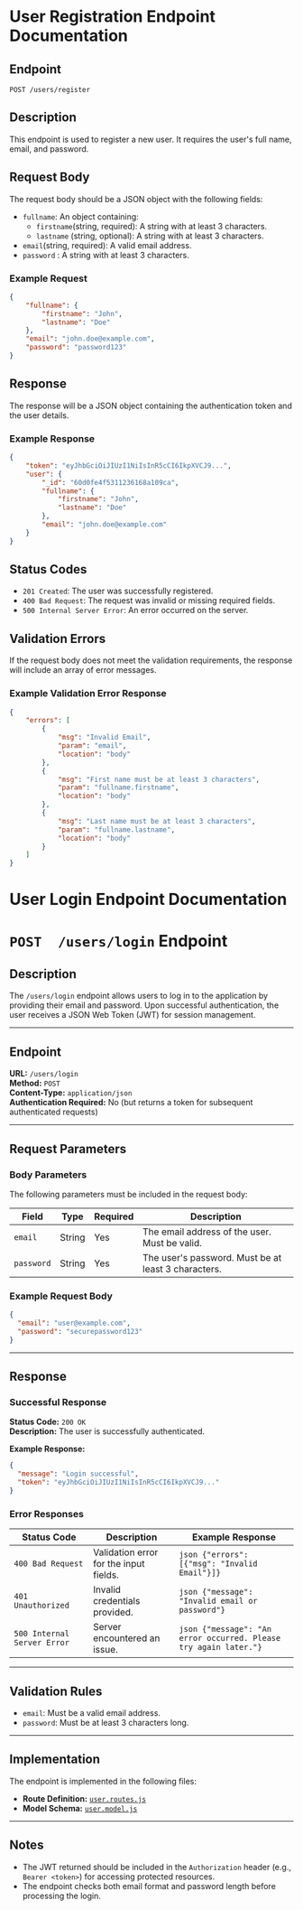 
# User Registration Endpoint Documentation

## Endpoint
`POST /users/register`

## Description
This endpoint is used to register a new user. It requires the user's full name, email, and password.

## Request Body
The request body should be a JSON object with the following fields:
- `fullname`: An object containing:
    - `firstname`(string, required): A string with at least 3 characters.
    - `lastname` (string, optional): A string with at least 3 characters.
- `email`(string, required): A valid email address.
- `password` : A string with at least 3 characters.

### Example Request
```json
{
    "fullname": {
        "firstname": "John",
        "lastname": "Doe"
    },
    "email": "john.doe@example.com",
    "password": "password123"
}
```

## Response
The response will be a JSON object containing the authentication token and the user details.

### Example Response
```json
{
    "token": "eyJhbGciOiJIUzI1NiIsInR5cCI6IkpXVCJ9...",
    "user": {
        "_id": "60d0fe4f5311236168a109ca",
        "fullname": {
            "firstname": "John",
            "lastname": "Doe"
        },
        "email": "john.doe@example.com"
    }
}
```

## Status Codes
- `201 Created`: The user was successfully registered.
- `400 Bad Request`: The request was invalid or missing required fields.
- `500 Internal Server Error`: An error occurred on the server.

## Validation Errors
If the request body does not meet the validation requirements, the response will include an array of error messages.

### Example Validation Error Response
```json
{
    "errors": [
        {
            "msg": "Invalid Email",
            "param": "email",
            "location": "body"
        },
        {
            "msg": "First name must be at least 3 characters",
            "param": "fullname.firstname",
            "location": "body"
        },
        {
            "msg": "Last name must be at least 3 characters",
            "param": "fullname.lastname",
            "location": "body"
        }
    ]
}
```
# User Login Endpoint Documentation

#  `POST  /users/login` Endpoint

## Description
The `/users/login` endpoint allows users to log in to the application by providing their email and password. Upon successful authentication, the user receives a JSON Web Token (JWT) for session management.

---

## Endpoint

**URL:** `/users/login`  
**Method:** `POST`  
**Content-Type:** `application/json`  
**Authentication Required:** No (but returns a token for subsequent authenticated requests)

---

## Request Parameters

### Body Parameters
The following parameters must be included in the request body:

| Field       | Type   | Required | Description                              |
|-------------|--------|----------|------------------------------------------|
| `email`     | String | Yes      | The email address of the user. Must be valid. |
| `password`  | String | Yes      | The user's password. Must be at least 3 characters. |

### Example Request Body
```json
{
  "email": "user@example.com",
  "password": "securepassword123"
}
```

---

## Response

### Successful Response
**Status Code:** `200 OK`  
**Description:** The user is successfully authenticated.  

**Example Response:**
```json
{
  "message": "Login successful",
  "token": "eyJhbGciOiJIUzI1NiIsInR5cCI6IkpXVCJ9..."
}
```

### Error Responses
| Status Code | Description                               | Example Response                                                                                                                                                  |
|-------------|-------------------------------------------|------------------------------------------------------------------------------------------------------------------------------------------------------------------|
| `400 Bad Request` | Validation error for the input fields. | ```json {"errors": [{"msg": "Invalid Email"}]} ```                                                                                                     |
| `401 Unauthorized` | Invalid credentials provided.         | ```json {"message": "Invalid email or password"} ```                                                                                                     |
| `500 Internal Server Error` | Server encountered an issue.         | ```json {"message": "An error occurred. Please try again later."} ```                                                                                       |

---

## Validation Rules
- `email`: Must be a valid email address.
- `password`: Must be at least 3 characters long.

---

## Implementation

The endpoint is implemented in the following files:
- **Route Definition:** [`user.routes.js`](#7)  
- **Model Schema:** [`user.model.js`](#8)

---

## Notes
- The JWT returned should be included in the `Authorization` header (e.g., `Bearer <token>`) for accessing protected resources.
- The endpoint checks both email format and password length before processing the login.

